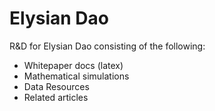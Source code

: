 # Elysian Dao
R&amp;D for Elysian Dao consisting of the following:
* Whitepaper docs (latex)
* Mathematical simulations
* Data Resources
* Related articles

